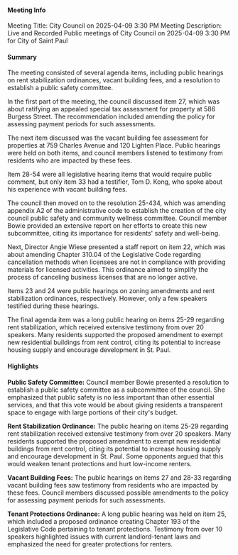 #### Meeting Info
Meeting Title: City Council on 2025-04-09 3:30 PM
Meeting Description: Live and Recorded Public meetings of City Council on 2025-04-09 3:30 PM for City of Saint Paul


#### Summary

The meeting consisted of several agenda items, including public hearings on rent stabilization ordinances, vacant building fees, and a resolution to establish a public safety committee. 

In the first part of the meeting, the council discussed item 27, which was about ratifying an appealed special tax assessment for property at 586 Burgess Street. The recommendation included amending the policy for assessing payment periods for such assessments.

The next item discussed was the vacant building fee assessment for properties at 759 Charles Avenue and 120 Lighten Place. Public hearings were held on both items, and council members listened to testimony from residents who are impacted by these fees.

Item 28-54 were all legislative hearing items that would require public comment, but only item 33 had a testifier, Tom D. Kong, who spoke about his experience with vacant building fees.

The council then moved on to the resolution 25-434, which was amending appendix A2 of the administrative code to establish the creation of the city council public safety and community wellness committee. Council member Bowie provided an extensive report on her efforts to create this new subcommittee, citing its importance for residents' safety and well-being.

Next, Director Angie Wiese presented a staff report on item 22, which was about amending Chapter 310.04 of the Legislative Code regarding cancellation methods when licensees are not in compliance with providing materials for licensed activities. This ordinance aimed to simplify the process of canceling business licenses that are no longer active.

Items 23 and 24 were public hearings on zoning amendments and rent stabilization ordinances, respectively. However, only a few speakers testified during these hearings.

The final agenda item was a long public hearing on items 25-29 regarding rent stabilization, which received extensive testimony from over 20 speakers. Many residents supported the proposed amendment to exempt new residential buildings from rent control, citing its potential to increase housing supply and encourage development in St. Paul.


#### Highlights

**Public Safety Committee:** Council member Bowie presented a resolution to establish a public safety committee as a subcommittee of the council. She emphasized that public safety is no less important than other essential services, and that this vote would be about giving residents a transparent space to engage with large portions of their city's budget.

**Rent Stabilization Ordinance:** The public hearing on items 25-29 regarding rent stabilization received extensive testimony from over 20 speakers. Many residents supported the proposed amendment to exempt new residential buildings from rent control, citing its potential to increase housing supply and encourage development in St. Paul. Some opponents argued that this would weaken tenant protections and hurt low-income renters.

**Vacant Building Fees:** The public hearings on items 27 and 28-33 regarding vacant building fees saw testimony from residents who are impacted by these fees. Council members discussed possible amendments to the policy for assessing payment periods for such assessments.

**Tenant Protections Ordinance:** A long public hearing was held on item 25, which included a proposed ordinance creating Chapter 193 of the Legislative Code pertaining to tenant protections. Testimony from over 10 speakers highlighted issues with current landlord-tenant laws and emphasized the need for greater protections for renters.

